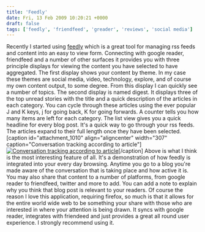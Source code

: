 ```yaml
---
title: 'Feedly'
date: Fri, 13 Feb 2009 10:20:21 +0000
draft: false
tags: ['feedly', 'friendfeed', 'greader', 'reviews', 'social media']
---
```


Recently I started using [feedly](http://www.feedly.com) which is a great tool for managing rss feeds and content into an easy to view form. Connecting with google reader, friendfeed and a number of other surfaces it provides you with three principle displays for viewing the content you have selected to have aggregated. The first display shows your content by theme. In my case these themes are social media, video, technology, explore, and of course my own content output, to some degree. From this display I can quickly see a number of topics. The second display is named digest. It displays three of the top unread stories with the title and a quick description of the articles in each category. You can cycle through these articles using the ever popular J and K keys, j for going back, K for going forwards. A counter tells you how many items are left for each category. The list view gives you a quick headline for every blog post. It's a quick way to go through your rss feeds. The articles expand to their full length once they have been selected. \[caption id="attachment\_1010" align="aligncenter" width="307" caption="Conversation tracking according to article"\][![Conversation tracking according to article](http://www.main-vision.com/richard/blog/wp-content/uploads/2009/02/picture-9.png "The most interesting feature")](http://www.main-vision.com/richard/blog/wp-content/uploads/2009/02/picture-9.png)\[/caption\] Above is what I think is the most interesting feature of all. It's a demonstration of how feedly is integrated into your every day browsing. Anytime you go to a blog you're made aware of the conversation that is taking place and how active it is. You may also share that content to a number of platforms, from google reader to friendfeed, twitter and more to add. You can add a note to explain why you think that blog post is relevant to your readers. Of course the reason I love this application, requiring firefox, so much is that it allows for the entire world wide web to be something your share with those who are interested in where your attention is being drawn. It syncs with google reader, integrates with friendeed and just provides a great all round user experience. I strongly recommend using it.